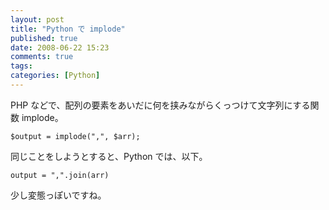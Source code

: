 ```yaml
---
layout: post
title: "Python で implode"
published: true
date: 2008-06-22 15:23
comments: true
tags:
categories: [Python]
---
```


PHP などで、配列の要素をあいだに何を挟みながらくっつけて文字列にする関数 implode。

```
$output = implode(",", $arr);
```

同じことをしようとすると、Python では、以下。

```
output = ",".join(arr)
```

少し変態っぽいですね。
